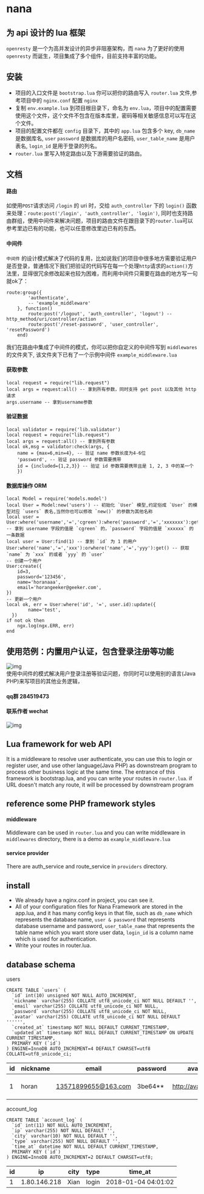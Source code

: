 # nana

## 为 api 设计的 lua 框架
`openresty` 是一个为高并发设计的异步非阻塞架构，而 `nana` 为了更好的使用 `openresty` 而诞生，项目集成了多个组件，目前支持丰富的功能。

## 安装
* 项目的入口文件是 `bootstrap.lua` 你可以把你的路由写入 `router.lua` 文件,参考项目中的 `nginx.conf` 配置 `nginx` 
* 复制 `env.example.lua` 到项目根目录下，命名为 `env.lua`，项目中的配置需要使用这个文件，这个文件不包含在版本库里，密码等相关敏感信息可以写在这个文件。 
* 项目的配置文件都在 `config` 目录下，其中的 `app.lua` 包含多个 key, `db_name` 是数据库名, `user` `password` 是数据库的用户名密码, `user_table_name` 是用户表名, `login_id` 是用于登录的列名。
* `router.lua` 里写入特定路由以及下游需要验证的路由。

## 文档

#### 路由
如使用`POST`请求访问 `/login` 的 uri 时，交给 `auth_controller` 下的 `login()` 函数来处理：`route:post('/login', 'auth_controller', 'login')`, 同时也支持路由群组，使用中间件来解决问题，项目的路由文件在跟目录下的`router.lua`可以参考里边已有的功能，也可以任意修改里边已有的东西。

#### 中间件
`中间件` 的设计模式解决了代码的复用，比如说我们的项目中很多地方需要验证用户是否登录，普通情况下我们把验证的代码写在每一个处理`http`请求的`action()`方法里，显得很冗余修改起来也较为困难，而利用中间件只需要在路由的地方写一句就ok了：
```
route:group({
        'authenticate',
        -- 'example_middleware'
    }, function()
        route:post('/logout', 'auth_controller', 'logout') -- http_method/uri/controller/action
        route:post('/reset-password', 'user_controller', 'resetPassword')
    end)
```
我们在路由中集成了中间件的模式，你可以把你自定义的中间件写到 `middlewares` 的文件夹下, 该文件夹下已有了一个示例中间件 `example_middleware.lua`

#### 获取参数
```
local request = require("lib.request")
local args = request:all() -- 拿到所有参数，同时支持 get post 以及其他 http 请求
args.username -- 拿到username参数
```

#### 验证数据
```
local validator = require('lib.validator')
local request = require("lib.request")
local args = request:all() -- 拿到所有参数
local ok,msg = validator:check(args, {
	name = {max=6,min=4}, -- 验证 name 参数长度为4-6位
	'password', -- 验证 password 参数需要携带
	id = {included={1,2,3}} -- 验证 id 参数需要携带且是 1, 2, 3 中的某一个
	})
```

#### 数据库操作 ORM
```
local Model = require('models.model')
local User = Model:new('users') -- 初始化 `User` 模型,约定俗成 `User` 的模型对应 `users` 表名,当然你也可以修改 `new()` 的参数为其他名称
local user = User:where('username','=','cgreen'):where('password','=','xxxxxxx'):get() -- 拿到 username 字段的值是 `cgreen` 的，`password` 字段的值是 `xxxxxx` 的一条数据
local user = User:find(1) -- 拿到 `id` 为 1 的用户
User:where('name','=','xxx'):orwhere('name','=','yyy'):get() -- 获取 `name` 为 `xxx` 的或者 `yyy` 的 `user`
-- 创建一个用户
User:create({
	id=3,
	password='123456',
	name='horanaaa',
	email='horangeeker@geeker.com',
})
-- 更新一个用户
local ok, err = User:where('id', '=', user.id):update({
		name='test',
  })
if not ok then
    ngx.log(ngx.ERR, err)
end

```

## 使用范例：内置用户认证，包含登录注册等功能
![img](https://github.com/horan-geeker/hexo/blob/master/imgs/Nana%20%E6%9E%B6%E6%9E%84%E8%AE%BE%E8%AE%A1.png?raw=true)  
使用中间件的模式解决用户登录注册等验证问题，你同时可以使用别的语言(Java PHP)来写项目的其他业务逻辑，

#### qq群 284519473

#### 联系作者 wechat
![img](https://github.com/horan-geeker/hexo/blob/master/imgs/wechat-avatar.jpeg?raw=true)

## Lua framework for web API
It is a middleware to resolve user authenticate, you can use this to login or register user, and use other language(Java PHP) as downstream program to process other business logic at the same time. 
The entrance of this framework is bootstrap.lua, and you can write your routes in `router.lua`. if URL doesn't match any route, it will be processed by downstream program  

## reference some PHP framework styles

#### middleware
Middleware can be used in `router.lua` and you can write middleware in `middlewares` directory, there is a demo as `example_middleware.lua`  

#### service provider
There are auth_service and route_service in `providers` directory.  

## install
* We already have a nginx.conf in project, you can see it.
* All of your configuration files for Nana Framework are stored in the app.lua, and it has many config keys in that file, such as `db_name` which represents the database name, `user & password` that represents database username and password, `user_table_name` that represents the table name which you want store user data, `login_id` is a column name which is used for authentication.
* Write your routes in router.lua.

## database schema
users
```
CREATE TABLE `users` (
  `id` int(10) unsigned NOT NULL AUTO_INCREMENT,
  `nickname` varchar(255) COLLATE utf8_unicode_ci NOT NULL DEFAULT '',
  `email` varchar(255) COLLATE utf8_unicode_ci NOT NULL,
  `password` varchar(255) COLLATE utf8_unicode_ci NOT NULL,
  `avatar` varchar(255) COLLATE utf8_unicode_ci NOT NULL DEFAULT '''''',
  `created_at` timestamp NOT NULL DEFAULT CURRENT_TIMESTAMP,
  `updated_at` timestamp NOT NULL DEFAULT CURRENT_TIMESTAMP ON UPDATE CURRENT_TIMESTAMP,
  PRIMARY KEY (`id`)
) ENGINE=InnoDB AUTO_INCREMENT=4 DEFAULT CHARSET=utf8 COLLATE=utf8_unicode_ci;
```

id | nickname | email | password | avatar | created_at | updated_at
---| -------- | ----- | -------- | ------ | ---------- | ----------
 1 | horan | 13571899655@163.com|3be64**| http://avatar.com | 2017-11-28 07:46:46 | 2017-11-28 07:46:46

account_log
```
CREATE TABLE `account_log` (
  `id` int(11) NOT NULL AUTO_INCREMENT,
  `ip` varchar(255) NOT NULL DEFAULT '',
  `city` varchar(10) NOT NULL DEFAULT '',
  `type` varchar(255) NOT NULL DEFAULT '',
  `time_at` datetime NOT NULL DEFAULT CURRENT_TIMESTAMP,
  PRIMARY KEY (`id`)
) ENGINE=InnoDB AUTO_INCREMENT=2 DEFAULT CHARSET=utf8;
```

id | ip | city | type | time_at
---| ---| ---- | ---- | -------
 1 | 1.80.146.218 | Xian | login | 2018-01-04 04:01:02
